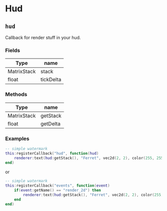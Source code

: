 # Hud

## `hud`

Callback for render stuff in your hud.

### Fields

| Type        | name      |
| ----------- | --------- |
| MatrixStack | stack     |
| float       | tickDelta |

### Methods

| Type        | name     |
| ----------- | -------- |
| MatrixStack | getStack |
| float       | getDelta |

### Examples

```lua
-- simple watermark
this:registerCallback("hud", function(hud)
    renderer:text(hud:getStack(), "Ferret", vec2d(2, 2), color(255, 255, 255, 255))
end)
```

or

```lua
-- simple watermark
this:registerCallback("events", function(event)
    if(event:getName() == "render_2d") then
        renderer:text(hud:getStack(), "Ferret", vec2d(2, 2), color(255, 255, 255, 255))
    end
end)
```

&#x20;
